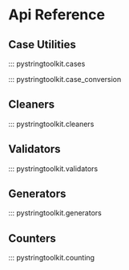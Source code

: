 # Api Reference

## Case Utilities
::: pystringtoolkit.cases

::: pystringtoolkit.case_conversion

## Cleaners
::: pystringtoolkit.cleaners

## Validators
::: pystringtoolkit.validators

## Generators
::: pystringtoolkit.generators

## Counters
::: pystringtoolkit.counting